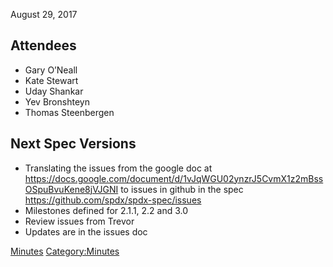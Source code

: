 August 29, 2017

## Attendees

  - Gary O’Neall
  - Kate Stewart
  - Uday Shankar
  - Yev Bronshteyn
  - Thomas Steenbergen

## Next Spec Versions

  - Translating the issues from the google doc at
    <https://docs.google.com/document/d/1vJqWGU02ynzrJ5CvmX1z2mBssOSpuBvuKene8jVJGNI>
    to issues in github in the spec
    <https://github.com/spdx/spdx-spec/issues>
  - Milestones defined for 2.1.1, 2.2 and 3.0
  - Review issues from Trevor
  - Updates are in the issues doc

[Minutes](Category:Technical "wikilink")
[Category:Minutes](Category:Minutes "wikilink")
